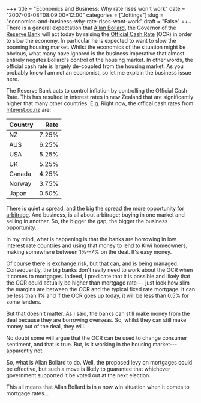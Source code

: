 +++
title = "Economics and Business: Why rate rises won't work"
date = "2007-03-08T08:09:00+12:00"
categories = ["Jottings"]
slug = "economics-and-business-why-rate-rises-wont-work"
draft = "False"
+++
There is a general expectation that [Allan
Bollard](https://www.rbnz.govt.nz/monpol/about/0072140.html), the
Governor of the [Reserve Bank](https://www.rbnz.govt.nz/) will act today
by raising the [Official Cash
Rate](https://www.rbnz.govt.nz/monpol/about/0072140.html) (OCR) in order
to slow the economy. In particular
he is expected to want to slow the booming housing market.
Whilst the economics of the situation might be obvious, what many
have ignored is the business imperative that almost entirely negates
Bollard's control of the housing market. In other words, the
official cash rate is largely de-coupled from the housing market.
As you probably know I am not an economist, so let me explain the
business issue here.

The Reserve Bank acts to control inflation by controlling the
Official Cash Rate. This has resulted in interest rates in new
Zealand that are significantly higher that many other countries.
E.g. Right now, the offical cash rates from
[Interest.co.nz](https://www.interest.co.nz/) are:


| Country | Rate |
|-------|----:|
|  NZ     | 7.25%
|  AUS    | 6.25%
|  USA    | 5.25%
|  UK     | 5.25%
|  Canada | 4.25%
|  Norway | 3.75%
|  Japan  | 0.50%

There is quiet a spread, and the big the spread the more opportunity
for [arbitrage](https://en.wikipedia.org/wiki/Arbitrage). And business,
is all about arbitrage; buying in one market and selling in another.
So, the bigger the gap, the bigger the business opportunity.

In my mind, what is happening is that the banks are borrowing in
low interest rate countries and using that money to lend to Kiwi
homeowners, making somewhere between 1%--7% on the deal. It's easy
money.

Of course there is exchange risk, but that can, and is being managed.
Consequently, the big banks don't really need to work about the OCR when
it comes to mortgages. Indeed, I predicate that it is possible and 
likely that the OCR could actually be higher than mortgage rate---
just look how slim the margins are between the OCR and the typical
fixed rate mortgage. It can be less than 1% and if the OCR goes up today, it
will be less than 0.5% for some lenders.

But that doesn't matter. As I said, the banks can still make money
from the deal because they are borrowing overseas. So, whilst they
can still make money out of the deal, they will.

No doubt some will argue that the OCR can be
used to change consumer sentiment, and that is true. But, is it
working in the housing market---apparently not.

So, what is Allan Bollard to do. Well, the proposed levy on
mortgages could be effective, but such a move is likely to guarantee
that whichever government supported it be voted out at the next
election.

This all means that Allan Bollard is in a now win situation when it
comes to mortgage rates...

